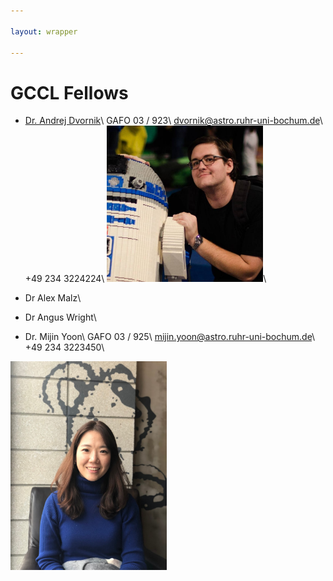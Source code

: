 ```yaml
---

layout: wrapper

---
```


# GCCL Fellows

- [Dr. Andrej Dvornik](https://andrej.dvrnk.si)\\
GAFO 03 / 923\\
dvornik@astro.ruhr-uni-bochum.de\\
+49 234 3224224\\
<img src="assets/img/dvornik_temp.jpg" alt="Andrej Dvornik" width="250">\

- Dr Alex Malz\
- Dr Angus Wright\

- Dr. Mijin Yoon\\
GAFO 03 / 925\\
mijin.yoon@astro.ruhr-uni-bochum.de\\
+49 234 3223450\\
<img src="assets/img/mijin.jpg" alt="Mijin Yoon" width="250">  
